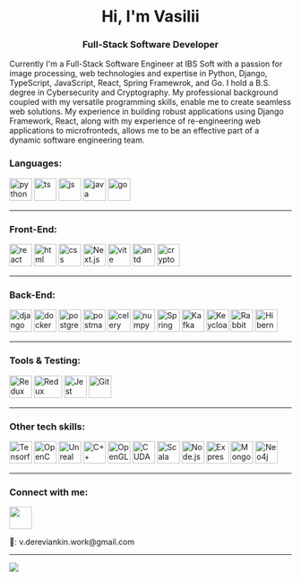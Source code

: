 <h1 align="center">Hi, I'm Vasilii</h1>
<h3 align="center">Full-Stack Software Developer</h1>

Currently I'm a Full-Stack Software Engineer at IBS Soft with a passion for image processing, web technologies and expertise in Python, Django, TypeScript, JavaScript, React, Spring Framewrok, and Go. I hold a B.S. degree in Cybersecurity and Cryptography. My professional background coupled with my versatile programming skills, enable me to create seamless web solutions. My experience in building robust applications using Django Framework, React, along with my experience of re-engineering web applications to microfronteds, allows me to be an effective part of a dynamic software engineering team.

### Languages:
<div>
  <a href="https://www.python.org/"><img src="https://cdn.jsdelivr.net/gh/devicons/devicon/icons/python/python-original-wordmark.svg" width="40" height="40" alt="python" title="Python" /></a>
  <a href="https://www.typescriptlang.org/"><img src="https://cdn.jsdelivr.net/gh/devicons/devicon/icons/typescript/typescript-original.svg" width="40" height="40" alt="ts" title="TypeScript" /></a>
  <a href="https://developer.mozilla.org/en-US/docs/Web/JavaScript"><img src="https://cdn.jsdelivr.net/gh/devicons/devicon/icons/javascript/javascript-original.svg" width="40" height="40" alt="js" title="JavaScript" /></a>
  <a href="https://www.oracle.com/java/"><img src="https://cdn.jsdelivr.net/gh/devicons/devicon/icons/java/java-original-wordmark.svg" width="40" height="40" alt="java" title="Java" /></a>
  <a href="https://go.dev/"><img src="https://cdn.jsdelivr.net/gh/devicons/devicon/icons/go/go-original-wordmark.svg" width="40" height="40" alt="go" title="Go" /></a>
</div>

---

### Front-End:
<div>
  <a href="https://react.dev/"><img src="https://cdn.jsdelivr.net/gh/devicons/devicon/icons/react/react-original.svg" width="40" height="40" alt="react" title="React" /></a>
  <a href="https://www.w3.org/html/"><img src="https://cdn.jsdelivr.net/gh/devicons/devicon/icons/html5/html5-original-wordmark.svg" width="40" height="40" alt="html" title="HTML" /></a>
<a href="https://www.w3schools.com/css/"><img src="https://cdn.jsdelivr.net/gh/devicons/devicon/icons/css3/css3-original-wordmark.svg" width="40" height="40" alt="css" title="CSS" /></a>
  <a href="https://nextjs.org/"><img src="https://cdn.jsdelivr.net/gh/devicons/devicon/icons/nextjs/nextjs-original-wordmark.svg" width="40" height="40" alt="Next.js" title="Next.js" /></a>
  <a href="https://vitejs.dev/"><img src="https://skillicons.dev/icons?i=vite" width="40" height="40" alt="vite" title="Vite" /></a>
  <a href="https://ant.design/"><img src="https://gw.alipayobjects.com/zos/rmsportal/KDpgvguMpGfqaHPjicRK.svg" width="40" height="40" alt="antd" title="Ant Design" /></a>
  <a href="https://cryptopro.ru/en/products/csp"><img src="https://cryptopro.ru/sites/all/themes/theme321/mod/logo_cryptopro_en.svg" width="40" height="40" alt="cryptopro csp" title="CryptoPro CSP" /></a>
</div>

---

### Back-End:
<div>
  <a href="https://www.djangoproject.com/"><img src="https://cdn.jsdelivr.net/gh/devicons/devicon/icons/django/django-plain-wordmark.svg" width="40" height="40" alt="django" title="Django" /></a>
  <a href="https://www.docker.com/"><img src="https://cdn.jsdelivr.net/gh/devicons/devicon/icons/docker/docker-original-wordmark.svg" width="40" height="40" alt="docker" title="Docker" /></a>
  <a href="https://www.postgresql.org/"><img src="https://cdn.jsdelivr.net/gh/devicons/devicon/icons/postgresql/postgresql-original-wordmark.svg" width="40" height="40" alt="postgresql" title="PostgreSQL" /></a>
  <a href="https://www.postman.com/"><img src="https://skillicons.dev/icons?i=postman" width="40" height="40" alt="postman" title="Postman" /></a>
  <a href="https://docs.celeryq.dev/en/stable/"><img src="https://docs.celeryq.dev/en/stable/_static/celery_512.png" width="40" height="40" alt="celery" title="Celery" /></a>
  <a href="https://numpy.org/"><img src="https://cdn.jsdelivr.net/gh/devicons/devicon/icons/numpy/numpy-original.svg" width="40" height="40" alt="numpy" title="Numpy" /></a>
  <a href="https://spring.io/"><img src="https://cdn.jsdelivr.net/gh/devicons/devicon/icons/spring/spring-original-wordmark.svg" width="40" height="40" alt="Spring" title="Spring Framework" /></a>
  <a href="https://kafka.apache.org/"><img src="https://cdn.jsdelivr.net/gh/devicons/devicon/icons/apachekafka/apachekafka-original.svg" width="40" height="40" alt="Kafka" title="Kafka" /></a>
  <a href="https://www.keycloak.org/"><img src="https://www.keycloak.org/resources/images/icon.svg" width="40" height="40" alt="Keycloak" title="Keycloak" /></a>
  <a href="https://www.rabbitmq.com/"><img src="https://skillicons.dev/icons?i=rabbitmq" width="40" height="40" alt="RabbitMQ" title="RabbitMQ" /></a>
  <a href="https://hibernate.org/"><img src="https://skillicons.dev/icons?i=hibernate" idth="40" height="40" alt="Hibernate" title="Hibernate" /></a>
</div>

---

### Tools & Testing:
<div>
  <a href="https://redux.js.org/"><img src="https://cdn.jsdelivr.net/gh/devicons/devicon/icons/redux/redux-original.svg" width="40" height="40" alt="Redux" title="Redux" /></a>
  <a href="https://redux-saga.js.org/"><img src="https://redux-saga.js.org/img/Redux-Saga-Logo.png" width="50" height="40" alt="Redux Saga" title="Redux Saga" /></a>
  <a href="https://jestjs.io/"><img src="https://cdn.jsdelivr.net/gh/devicons/devicon/icons/jest/jest-plain.svg" width="40" height="40" alt="Jest" title="Jest" /></a>
  <a href="https://git-scm.com/"><img src="https://cdn.jsdelivr.net/gh/devicons/devicon/icons/git/git-original.svg" width="40" height="40" alt="Git" title="Git" /></a>      
</div>

---

### Other tech skills:
<div>
  <a href="https://www.tensorflow.org/"><img src="https://cdn.jsdelivr.net/gh/devicons/devicon/icons/tensorflow/tensorflow-original.svg" width="40" height="40" alt="Tensorflow" title="Tensorflow" /></a>
  <a href="https://opencv.org/"><img src="https://cdn.jsdelivr.net/gh/devicons/devicon/icons/opencv/opencv-original.svg" width="40" height="40" alt="OpenCV" title="OpenCV" /></a>  
  <a href="https://www.unrealengine.com/en-US"><img src="https://cdn.jsdelivr.net/gh/devicons/devicon/icons/unrealengine/unrealengine-original.svg" width="40" height="40" alt="Unreal Engine" title="Unreal Engine"  /></a>
  <a href="https://en.cppreference.com/w/"><img src="https://cdn.jsdelivr.net/gh/devicons/devicon/icons/cplusplus/cplusplus-original.svg" width="40" height="40" alt="C++" title="C++" /></a>      
  <a href="https://www.opengl.org/"><img src="https://cdn.jsdelivr.net/gh/devicons/devicon/icons/opengl/opengl-original.svg" width="40" height="40" alt="OpenGL" title="OpenGL" /></a>
  <a href="https://developer.nvidia.com/cuda-zone"><img src="https://www.svgrepo.com/show/373541/cuda.svg" width="40" height="40" alt="CUDA" title="CUDA" /></a>
  <a href="https://www.scala-lang.org/"><img src="https://cdn.jsdelivr.net/gh/devicons/devicon/icons/scala/scala-original.svg" width="40" height="40" alt="Scala" title="Scala" /></a>  
  <a href="https://nodejs.org/en"><img src="https://cdn.jsdelivr.net/gh/devicons/devicon/icons/nodejs/nodejs-original-wordmark.svg" width="40" height="40" alt="Node.js" title="Node.js" /></a>
  <a href="https://expressjs.com/"><img src="https://cdn.jsdelivr.net/gh/devicons/devicon/icons/express/express-original-wordmark.svg" width="40" height="40" alt="Express.js" title="Express.js" /></a>
  <a href="https://www.mongodb.com/"><img src="https://cdn.jsdelivr.net/gh/devicons/devicon/icons/mongodb/mongodb-original-wordmark.svg" width="40" height="40" alt="MongoDB" title="MongoDB" /></a>
  <a href="https://neo4j.com/"><img src="https://cdn.jsdelivr.net/gh/devicons/devicon/icons/neo4j/neo4j-original-wordmark.svg" width="40" height="40" alt="Neo4j" title="Neo4j" /></a>
</div>

---

### Connect with me:
<div>
  <a href="https://www.linkedin.com/in/vasilii-dereviankin/"><img src="https://cdn.jsdelivr.net/gh/devicons/devicon/icons/linkedin/linkedin-original.svg" width="40" height="40" /></a>
  <p>📧: v.dereviankin.work@gmail.com</p>
</div>

---

![](http://github-profile-summary-cards.vercel.app/api/cards/repos-per-language?username=vasilii314&theme=default)
